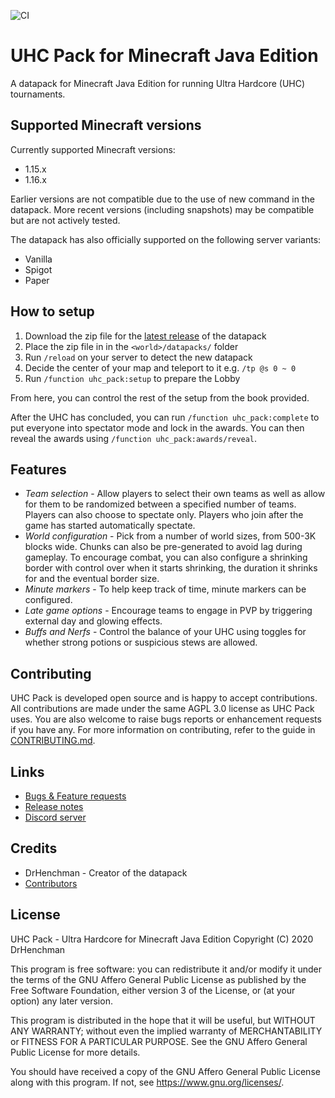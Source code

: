 ![CI](https://github.com/DrHenchman/uhc-pack/workflows/CI/badge.svg)

# UHC Pack for Minecraft Java Edition

A datapack for Minecraft Java Edition for running Ultra Hardcore (UHC) tournaments.

## Supported Minecraft versions

Currently supported Minecraft versions:

* 1.15.x
* 1.16.x

Earlier versions are not compatible due to the use of new command in the datapack. More
recent versions (including snapshots) may be compatible but are not actively tested.

The datapack has also officially supported on the following server variants:

* Vanilla
* Spigot
* Paper

## How to setup

1. Download the zip file for the [latest release](https://github.com/DrHenchman/uhc-pack/releases/download/v0.21/uhc-pack.zip) of the datapack
2. Place the zip file in in the `<world>/datapacks/` folder
3. Run `/reload` on your server to detect the new datapack
4. Decide the center of your map and teleport to it e.g. `/tp @s 0 ~ 0`
5. Run `/function uhc_pack:setup` to prepare the Lobby

From here, you can control the rest of the setup from the book provided.

After the UHC has concluded, you can run `/function uhc_pack:complete` to put
everyone into spectator mode and lock in the awards. You can then reveal
the awards using `/function uhc_pack:awards/reveal`.

## Features

* *Team selection* - Allow players to select their own teams as well as allow for them to be randomized between a specified number of teams.
  Players can also choose to spectate only. Players who join after the game has started automatically spectate.
* *World configuration* - Pick from a number of world sizes, from 500-3K blocks wide. Chunks can also be pre-generated to avoid lag during gameplay.
  To encourage combat, you can also configure a shrinking border with control over when it starts shrinking, the duration it shrinks for and the
  eventual border size.
* *Minute markers* - To help keep track of time, minute markers can be configured.
* *Late game options* - Encourage teams to engage in PVP by triggering external day and glowing effects.
* *Buffs and Nerfs* - Control the balance of your UHC using toggles for whether strong potions or suspicious stews are allowed.

## Contributing

UHC Pack is developed open source and is happy to accept contributions. All contributions are made under the same
AGPL 3.0 license as UHC Pack uses. You are also welcome to raise bugs reports or enhancement requests if you have
any. For more information on contributing, refer to the guide in [CONTRIBUTING.md](CONTRIBUTING.md).

## Links

* [Bugs & Feature requests](https://github.com/DrHenchman/uhc-pack/issues)
* [Release notes](https://github.com/DrHenchman/uhc-pack/releases)
* [Discord server](https://discord.gg/PFg4mbN)

## Credits

* DrHenchman - Creator of the datapack
* [Contributors](https://github.com/DrHenchman/uhc-pack/graphs/contributors)

## License

UHC Pack - Ultra Hardcore for Minecraft Java Edition
Copyright (C) 2020  DrHenchman

This program is free software: you can redistribute it and/or modify
it under the terms of the GNU Affero General Public License as published by
the Free Software Foundation, either version 3 of the License, or
(at your option) any later version.

This program is distributed in the hope that it will be useful,
but WITHOUT ANY WARRANTY; without even the implied warranty of
MERCHANTABILITY or FITNESS FOR A PARTICULAR PURPOSE.  See the
GNU Affero General Public License for more details.

You should have received a copy of the GNU Affero General Public License
along with this program.  If not, see <https://www.gnu.org/licenses/>.
